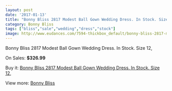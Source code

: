 ```yaml
---
layout: post
date: '2017-01-13'
title: "Bonny Bliss 2817 Modest Ball Gown Wedding Dress. In Stock. Size 12,"
category: Bonny Bliss
tags: ["bliss","sale","wedding","dress","stock"]
image: http://www.eudances.com/7594-thickbox_default/bonny-bliss-2817-modest-ball-gown-wedding-dress-in-stock-size-12.jpg
---
```

Bonny Bliss 2817 Modest Ball Gown Wedding Dress. In Stock. Size 12,

On Sales: **$326.99**
<a href="https://www.eudances.com/en/bonny-bliss/2690-bonny-bliss-2817-modest-ball-gown-wedding-dress-in-stock-size-12.html"><amp-img layout="responsive" width="600" height="600" src="//www.eudances.com/7594-thickbox_default/bonny-bliss-2817-modest-ball-gown-wedding-dress-in-stock-size-12.jpg" alt="Bonny Bliss 2817 Modest Ball Gown Wedding Dress. In Stock. Size 12, 0" /></a>
<a href="https://www.eudances.com/en/bonny-bliss/2690-bonny-bliss-2817-modest-ball-gown-wedding-dress-in-stock-size-12.html"><amp-img layout="responsive" width="600" height="600" src="//www.eudances.com/7596-thickbox_default/bonny-bliss-2817-modest-ball-gown-wedding-dress-in-stock-size-12.jpg" alt="Bonny Bliss 2817 Modest Ball Gown Wedding Dress. In Stock. Size 12, 1" /></a>
<a href="https://www.eudances.com/en/bonny-bliss/2690-bonny-bliss-2817-modest-ball-gown-wedding-dress-in-stock-size-12.html"><amp-img layout="responsive" width="600" height="600" src="//www.eudances.com/7595-thickbox_default/bonny-bliss-2817-modest-ball-gown-wedding-dress-in-stock-size-12.jpg" alt="Bonny Bliss 2817 Modest Ball Gown Wedding Dress. In Stock. Size 12, 2" /></a>

Buy it: [Bonny Bliss 2817 Modest Ball Gown Wedding Dress. In Stock. Size 12,](https://www.eudances.com/en/bonny-bliss/2690-bonny-bliss-2817-modest-ball-gown-wedding-dress-in-stock-size-12.html "Bonny Bliss 2817 Modest Ball Gown Wedding Dress. In Stock. Size 12,")

View more: [Bonny Bliss](https://www.eudances.com/en/40-bonny-bliss "Bonny Bliss")